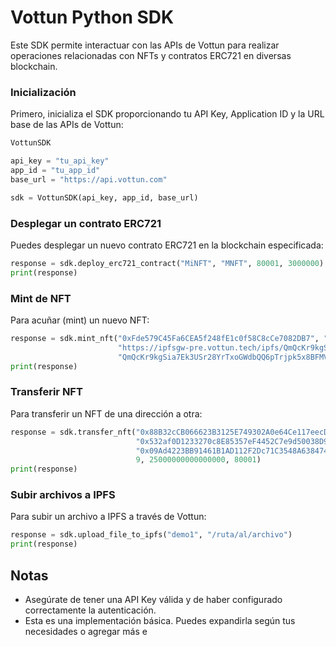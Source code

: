 # Vottun Python SDK

Este SDK permite interactuar con las APIs de Vottun para realizar operaciones relacionadas con NFTs y contratos ERC721 en diversas blockchain.

### Inicialización

Primero, inicializa el SDK proporcionando tu API Key, Application ID y la URL base de las APIs de Vottun:

```python
VottunSDK

api_key = "tu_api_key"
app_id = "tu_app_id"
base_url = "https://api.vottun.com"

sdk = VottunSDK(api_key, app_id, base_url)
```

### Desplegar un contrato ERC721

Puedes desplegar un nuevo contrato ERC721 en la blockchain especificada:

```python
response = sdk.deploy_erc721_contract("MiNFT", "MNFT", 80001, 3000000)
print(response)
```

### Mint de NFT

Para acuñar (mint) un nuevo NFT:

```python
response = sdk.mint_nft("0xFde579C45Fa6CEA5f248fE1c0f58C8cCe7082DB7", "0x7D2ECffe9D8e92757BC96BdA1348945bf109df5A", 
                        "https://ipfsgw-pre.vottun.tech/ipfs/QmQcKr9kgSia7Ek3USr28YrTxoGWdbQQ6pTrjpk5x8BFMV", 
                        "QmQcKr9kgSia7Ek3USr28YrTxoGWdbQQ6pTrjpk5x8BFMV", 43113, 10)
print(response)
```

### Transferir NFT

Para transferir un NFT de una dirección a otra:

```python
response = sdk.transfer_nft("0x88B32cCB066623B3125E749302A0e64Ce117eecD", 
                            "0x532af0D1233270c8E85357eF4452C7e9d50038D9", 
                            "0x09Ad4223BB91461B1AD112F2Dc71C3548A638474", 
                            9, 25000000000000000, 80001)
print(response)
```

### Subir archivos a IPFS

Para subir un archivo a IPFS a través de Vottun:

```python
response = sdk.upload_file_to_ipfs("demo1", "/ruta/al/archivo")
print(response)
```

## Notas

- Asegúrate de tener una API Key válida y de haber configurado correctamente la autenticación.
- Esta es una implementación básica. Puedes expandirla según tus necesidades o agregar más e
